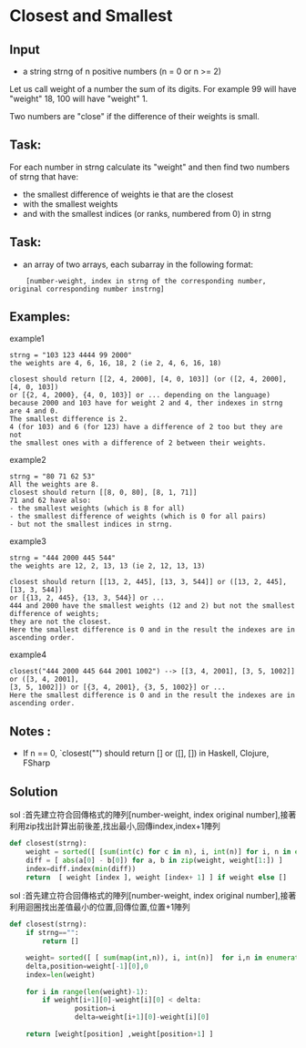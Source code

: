 # Closest and Smallest


## Input
<ul>
    <li>a string strng of n positive numbers (n = 0 or n >= 2)</li>
</ul>
Let us call weight of a number the sum of its digits. For example 99 will have "weight" 18, 100 will have "weight" 1.</br>

Two numbers are "close" if the difference of their weights is small.

## Task:

For each number in strng calculate its "weight" and then find two numbers of strng that have:</br>

<ul>
    <li>the smallest difference of weights ie that are the closest</li>
    <li>with the smallest weights</li>
    <li>and with the smallest indices (or ranks, numbered from 0) in strng</li>
</ul>

## Task:
<ul>
    <li>an array of two arrays, each subarray in the following format:</li>
</ul>

```
    [number-weight, index in strng of the corresponding number, original corresponding number instrng]
```

## Examples:

example1
```
strng = "103 123 4444 99 2000"
the weights are 4, 6, 16, 18, 2 (ie 2, 4, 6, 16, 18)

closest should return [[2, 4, 2000], [4, 0, 103]] (or ([2, 4, 2000], [4, 0, 103])
or [{2, 4, 2000}, {4, 0, 103}] or ... depending on the language)
because 2000 and 103 have for weight 2 and 4, ther indexes in strng are 4 and 0.
The smallest difference is 2.
4 (for 103) and 6 (for 123) have a difference of 2 too but they are not 
the smallest ones with a difference of 2 between their weights.
```
example2
```
strng = "80 71 62 53"
All the weights are 8.
closest should return [[8, 0, 80], [8, 1, 71]]
71 and 62 have also:
- the smallest weights (which is 8 for all)
- the smallest difference of weights (which is 0 for all pairs)
- but not the smallest indices in strng.
```

example3
```
strng = "444 2000 445 544"
the weights are 12, 2, 13, 13 (ie 2, 12, 13, 13)

closest should return [[13, 2, 445], [13, 3, 544]] or ([13, 2, 445], [13, 3, 544])
or [{13, 2, 445}, {13, 3, 544}] or ...
444 and 2000 have the smallest weights (12 and 2) but not the smallest difference of weights;
they are not the closest.
Here the smallest difference is 0 and in the result the indexes are in ascending order.
```

example4
```
closest("444 2000 445 644 2001 1002") --> [[3, 4, 2001], [3, 5, 1002]] or ([3, 4, 2001], 
[3, 5, 1002]]) or [{3, 4, 2001}, {3, 5, 1002}] or ...
Here the smallest difference is 0 and in the result the indexes are in ascending order.
```

## Notes :
<ul>
    <li>If n == 0, `closest("") should return [] or ([], []) in Haskell, Clojure, FSharp</li>
</ul>


## Solution

sol :首先建立符合回傳格式的陣列[number-weight, index  original number],接著利用zip找出計算出前後差,找出最小,回傳index,index+1陣列

``` python
def closest(strng):
    weight = sorted([ [sum(int(c) for c in n), i, int(n)] for i, n in enumerate(strng.split()) ], key=lambda x: (x[0], x[1]))
    diff = [ abs(a[0] - b[0]) for a, b in zip(weight, weight[1:]) ]
    index=diff.index(min(diff))
    return  [ weight [index ], weight [index+ 1] ] if weight else []
```

sol :首先建立符合回傳格式的陣列[number-weight, index  original number],接著利用迴圈找出差值最小的位置,回傳位置,位置+1陣列

``` python
def closest(strng):
    if strng=="":
        return []

    weight= sorted([ [ sum(map(int,n)), i, int(n)]  for i,n in enumerate(strng.split()) ],key= lambda x:(x[0],x[1]))
    delta,position=weight[-1][0],0
    index=len(weight)
    
    for i in range(len(weight)-1):        
        if weight[i+1][0]-weight[i][0] < delta:            
                position=i
                delta=weight[i+1][0]-weight[i][0]
            
    return [weight[position] ,weight[position+1] ]
```







